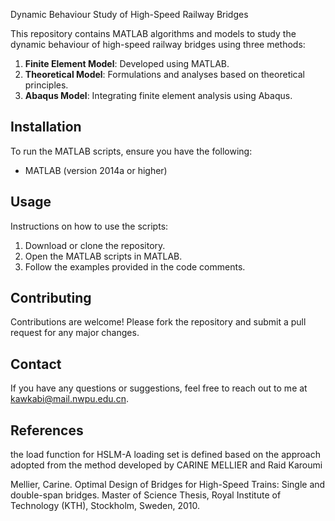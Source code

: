 Dynamic Behaviour Study of High-Speed Railway Bridges  

This repository contains MATLAB algorithms and models to study the dynamic behaviour of high-speed railway bridges using three methods:  

1. **Finite Element Model**: Developed using MATLAB.  
2. **Theoretical Model**: Formulations and analyses based on theoretical principles.  
3. **Abaqus Model**: Integrating finite element analysis using Abaqus.  

## Installation  

To run the MATLAB scripts, ensure you have the following:  
- MATLAB (version 2014a or higher)  

## Usage  

Instructions on how to use the scripts:  
1. Download or clone the repository.  
2. Open the MATLAB scripts in MATLAB.  
3. Follow the examples provided in the code comments.  

## Contributing  

Contributions are welcome! Please fork the repository and submit a pull request for any major changes.  

## Contact  

If you have any questions or suggestions, feel free to reach out to me at [kawkabi@mail.nwpu.edu.cn](mailto:kawkabi@mail.nwpu.edu.cn).

## References
the load function for HSLM-A loading set is defined based on the approach adopted from the method developed by CARINE MELLIER and Raid Karoumi

Mellier, Carine. Optimal Design of Bridges for High-Speed Trains: Single and double-span bridges. Master of Science Thesis, Royal Institute of Technology (KTH), Stockholm, Sweden, 2010.

